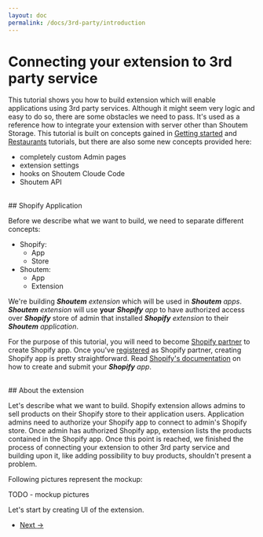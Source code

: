 ```yaml
---
layout: doc
permalink: /docs/3rd-party/introduction
---
```


# Connecting your extension to 3rd party service

This tutorial shows you how to build extension which will enable applications using 3rd party services. Although it might seem very logic and easy to do so, there are some obstacles we need to pass. It's used as a reference how to integrate your extension with server other than Shoutem Storage. This tutorial is built on concepts gained in [Getting started](TODO) and [Restaurants](TODO) tutorials, but there are also some new concepts provided here:

- completely custom Admin pages
- extension settings
- hooks on Shoutem Cloude Code
- Shoutem API


<br />
## Shopify Application

Before we describe what we want to build, we need to separate different concepts: 

- Shopify:
  - App
  - Store
- Shoutem:
  - App
  - Extension

We're building ***Shoutem*** _extension_ which will be used in ***Shoutem*** _apps_. ***Shoutem*** _extension_ will use **your** ***Shopify*** _app_ to have authorized access over ***Shopify*** store of admin that installed ***Shopify*** _extension_ to their ***Shoutem*** _application_.

For the purpose of this tutorial, you will need to become [Shopify partner](TODO) to create Shopify app. Once you've [registered](TODO) as Shopify partner, creating Shopify app is pretty straightforward. Read [Shopify's documentation](https://docs.shopify.com/api/guides/introduction) on how to create and submit your ***Shopify*** _app_.

<br />
## About the extension

Let's describe what we want to build. Shopify extension allows admins to sell products on their Shopify store to their application users. Application admins need to authorize your Shopify app to connect to admin's Shopify store. Once admin has authorized Shopify app, extension lists the products contained in the Shopify app. Once this point is reached, we finished the process of connecting your extension to other 3rd party service and building upon it, like adding possibility to buy products, shouldn't present a problem.

Following pictures represent the mockup:

TODO - mockup pictures

Let's start by creating UI of the extension.

<nav>
  <ul class="pager">
    <li class="next">
      <a href="http://shoutem.github.io/docs/3rd-party/creating-ui">Next <span aria-hidden="true">&rarr;</span></a>
    </li>
  </ul>
</nav>